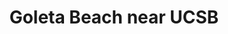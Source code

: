 ---
title: "Goleta Beach near UCSB"
picture: /assets/camera-roll/2016/08/2016-08-18-goleta-beach-near-ucsb/20160818_203433183_iOS.jpg
thumbnail: /assets/camera-roll/2016/08/2016-08-18-goleta-beach-near-ucsb/20160818_203433183_iOS-thumbnail.jpg
tags:
  - photograph
  - Goleta Beach
  - beach
  - UCSB
  - Santa Barbara
---